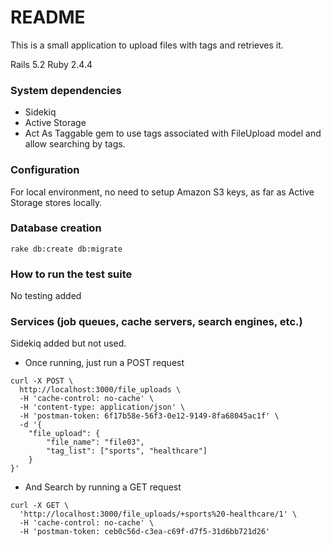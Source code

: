 # README

This is a small application to upload files with tags and retrieves it.

Rails 5.2
Ruby 2.4.4

### System dependencies

  * Sidekiq
  * Active Storage
  * Act As Taggable gem to use tags associated with FileUpload model and allow searching by tags.
  
### Configuration

  For local environment, no need to setup Amazon S3 keys, as far as Active Storage stores locally.

### Database creation

`rake db:create db:migrate`

### How to run the test suite
  
No testing added

### Services (job queues, cache servers, search engines, etc.)

Sidekiq added but not used.

+ Once running, just run a POST request
```
curl -X POST \
  http://localhost:3000/file_uploads \
  -H 'cache-control: no-cache' \
  -H 'content-type: application/json' \
  -H 'postman-token: 6f17b58e-56f3-0e12-9149-8fa68045ac1f' \
  -d '{
	"file_upload": {
		"file_name": "file03",
		"tag_list": ["sports", "healthcare"]
	}
}'
```

+ And Search by running a GET request
```
curl -X GET \
  'http://localhost:3000/file_uploads/+sports%20-healthcare/1' \
  -H 'cache-control: no-cache' \
  -H 'postman-token: ceb0c56d-c3ea-c69f-d7f5-31d6bb721d26'
```
